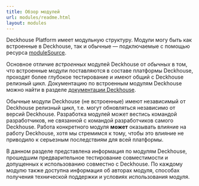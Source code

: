 ```yaml
---
title: Обзор модулей
url: modules/readme.html
layout: modules
---
```


Deckhouse Platform имеет модульную структуру. Модули могу быть как встроенные в Deckhouse, так и обычные — подключаемые с помощью ресурса [moduleSource](#).

Основное отличие _встроенных_ модулей Deckhouse от _обычных_ в том, что встроенные модули поставляются в составе платформы Deckhouse, проходят более глубокое тестирование и имеют общий с Deckhouse релизный цикл. Документацию по встроенным модулям Deckhouse можно найти в разделе [документации Deckhouse](../../).

Обычные модули Deckhouse (не встроенные) имеют независимый от Deckhouse релизный цикл, т.е. могут обновляться независимо от версий Deckhouse. Разработка модулей может вестись командой разработчиков, не связанной с командой разработчиков самого Deckhouse. Работа конкретного модуля **может** оказывать влияние на работу Deckhouse, хотя мы стремимся к тому, чтобы это влияние не приводило к серьезным последствиям для всей платформы.

В данном разделе представлена информация по модулям Deckhouse, прошедшим предварительное тестирование совместимости и допущенных к использованию совместно с Deckhouse. По каждому модулю также доступна информация об авторах модуля, способах получения технической поддержки и условиях использования модуля. 

